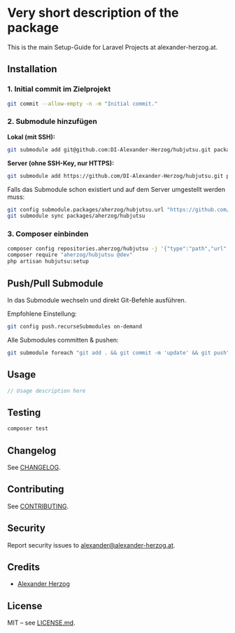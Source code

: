 # Very short description of the package

This is the main Setup-Guide for Laravel Projects at alexander-herzog.at.

## Installation

### 1. Initial commit im Zielprojekt

```bash
git commit --allow-empty -n -m "Initial commit."
```

### 2. Submodule hinzufügen

**Lokal (mit SSH):**

```bash
git submodule add git@github.com:DI-Alexander-Herzog/hubjutsu.git packages/aherzog/hubjutsu
```

**Server (ohne SSH-Key, nur HTTPS):**

```bash
git submodule add https://github.com/DI-Alexander-Herzog/hubjutsu.git packages/aherzog/hubjutsu
```

Falls das Submodule schon existiert und auf dem Server umgestellt werden muss:

```bash
git config submodule.packages/aherzog/hubjutsu.url "https://github.com/DI-Alexander-Herzog/hubjutsu.git"
git submodule sync packages/aherzog/hubjutsu
```

### 3. Composer einbinden

```bash
composer config repositories.aherzog/hubjutsu -j '{"type":"path","url":"./packages/aherzog/hubjutsu","options":{"symlink":true}}'
composer require "aherzog/hubjutsu @dev"
php artisan hubjutsu:setup
```

## Push/Pull Submodule

In das Submodule wechseln und direkt Git-Befehle ausführen.

Empfohlene Einstellung:

```bash
git config push.recurseSubmodules on-demand
```

Alle Submodules committen & pushen:

```bash
git submodule foreach "git add . && git commit -m 'update' && git push"
```

## Usage

```php
// Usage description here
```

## Testing

```bash
composer test
```

## Changelog

See [CHANGELOG](CHANGELOG.md).

## Contributing

See [CONTRIBUTING](CONTRIBUTING.md).

## Security

Report security issues to [alexander@alexander-herzog.at](mailto:alexander@alexander-herzog.at).

## Credits

* [Alexander Herzog](https://github.com/aherzog)

## License

MIT – see [LICENSE.md](LICENSE.md).
